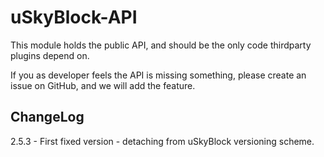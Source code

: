 # uSkyBlock-API

This module holds the public API, and should be the only code thirdparty plugins depend on.

If you as developer feels the API is missing something, please create an issue on GitHub, and we will add the feature.

## ChangeLog

2.5.3 - First fixed version - detaching from uSkyBlock versioning scheme.